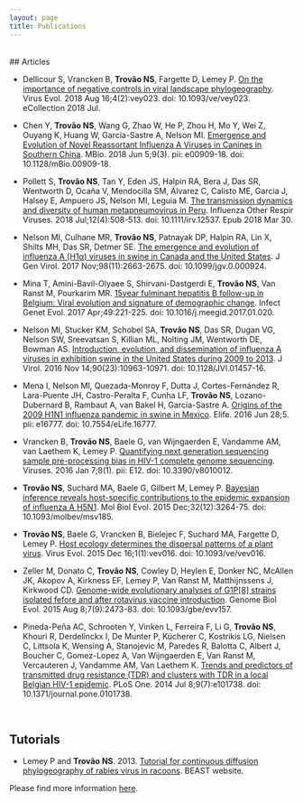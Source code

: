 ```yaml
---
layout: page
title: Publications
---
```

<br>
## Articles

* Dellicour S, Vrancken B, <b>Trovão NS</b>, Fargette D, Lemey P. [On the importance of negative controls in viral landscape phylogeography](https://academic.oup.com/ve/article/4/2/vey023/5075341). Virus Evol. 2018 Aug 16;4(2):vey023. doi: 10.1093/ve/vey023. eCollection 2018 Jul.

* Chen Y, <b>Trovão NS</b>, Wang G, Zhao W, He P, Zhou H, Mo Y, Wei Z, Ouyang K, Huang W, García-Sastre A, Nelson MI. [Emergence and Evolution of Novel Reassortant Influenza A Viruses in Canines in Southern China](https://mbio.asm.org/content/9/3/e00909-18). MBio. 2018 Jun 5;9(3). pii: e00909-18. doi: 10.1128/mBio.00909-18.

* Pollett S, <b>Trovão NS</b>, Tan Y, Eden JS, Halpin RA, Bera J, Das SR, Wentworth D, Ocaña V, Mendocilla SM, Álvarez C, Calisto ME, Garcia J, Halsey E, Ampuero JS, Nelson MI, Leguia M. [The transmission dynamics and diversity of human metapneumovirus in Peru](https://onlinelibrary.wiley.com/doi/full/10.1111/irv.12537). Influenza Other Respir Viruses. 2018 Jul;12(4):508-513. doi: 10.1111/irv.12537. Epub 2018 Mar 30.

* Nelson MI, Culhane MR, <b>Trovão NS</b>, Patnayak DP, Halpin RA, Lin X, Shilts MH, Das SR, Detmer SE. [The emergence and evolution of influenza A (H1α) viruses in swine in Canada and the United States](http://jgv.microbiologyresearch.org/content/journal/jgv/10.1099/jgv.0.000924#tab2). J Gen Virol. 2017 Nov;98(11):2663-2675. doi: 10.1099/jgv.0.000924.  

* Mina T, Amini-Bavil-Olyaee S, Shirvani-Dastgerdi E, <b>Trovão NS</b>, Van Ranst M, Pourkarim MR. [15year fulminant hepatitis B follow-up in Belgium: Viral evolution  and signature of demographic change](http://www.sciencedirect.com/science/article/pii/S1567134817300187). Infect Genet Evol. 2017 Apr;49:221-225. doi: 10.1016/j.meegid.2017.01.020. 

* Nelson MI, Stucker KM, Schobel SA, <b>Trovão NS</b>, Das SR, Dugan VG, Nelson SW, Sreevatsan S, Killian ML, Nolting JM, Wentworth DE, Bowman AS. [Introduction, evolution, and dissemination of influenza A viruses in exhibition swine in the United States during 2009 to 2013](http://jvi.asm.org/content/90/23/10963). J Virol. 2016 Nov 14;90(23):10963-10971. doi: 10.1128/JVI.01457-16.

* Mena I, Nelson MI, Quezada-Monroy F, Dutta J, Cortes-Fernández R, Lara-Puente  JH, Castro-Peralta F, Cunha LF, <b>Trovão NS</b>, Lozano-Dubernard B, Rambaut A, van Bakel H, García-Sastre A. [Origins of the 2009 H1N1 influenza pandemic in swine in Mexico](https://elifesciences.org/articles/16777). Elife. 2016 Jun 28;5. pii: e16777. doi: 10.7554/eLife.16777.   

* Vrancken B, <b>Trovão NS</b>, Baele G, van Wijngaerden E, Vandamme AM, van Laethem K, Lemey P. [Quantifying next generation sequencing sample pre-processing bias in HIV-1 complete genome sequencing](http://www.mdpi.com/1999-4915/8/1/12). Viruses. 2016 Jan 7;8(1). pii: E12. doi: 10.3390/v8010012.

* <b>Trovão NS</b>, Suchard MA, Baele G, Gilbert M, Lemey P. [Bayesian inference reveals host-specific contributions to the epidemic expansion of influenza A H5N1](http://mbe.oxfordjournals.org/content/early/2015/09/03/molbev.msv185.short?rss=1). Mol Biol Evol. 2015 Dec;32(12):3264-75. doi: 10.1093/molbev/msv185.  

* <b>Trovão NS</b>, Baele G, Vrancken B, Bielejec F, Suchard MA, Fargette D, Lemey P. [Host ecology determines the dispersal patterns of a plant virus](http://ve.oxfordjournals.org/content/1/1/vev016). Virus Evol. 2015 Dec 16;1(1):vev016. doi: 10.1093/ve/vev016.

* Zeller M, Donato C, <b>Trovão NS</b>, Cowley D, Heylen E, Donker NC, McAllen JK, Akopov A, Kirkness EF, Lemey P, Van Ranst M, Matthijnssens J, Kirkwood CD. [Genome-wide evolutionary analyses of G1P\[8\] strains isolated fefore and after rotavirus vaccine introduction](http://gbe.oxfordjournals.org/content/early/2015/08/08/gbe.evv157). Genome Biol Evol. 2015 Aug 8;7(9):2473-83. doi: 10.1093/gbe/evv157. 

* Pineda-Peña AC, Schrooten Y, Vinken L, Ferreira F, Li G, <b>Trovão NS</b>, Khouri R,  Derdelinckx I, De Munter P, Kücherer C, Kostrikis LG, Nielsen C, Littsola K, Wensing A, Stanojevic M, Paredes R, Balotta C, Albert J, Boucher C, Gomez-Lopez A, Van Wijngaerden E, Van Ranst M, Vercauteren J, Vandamme AM, Van Laethem K. [Trends and predictors of transmitted drug resistance (TDR) and clusters with TDR  in a local Belgian HIV-1 epidemic](http://journals.plos.org/plosone/article?id=10.1371/journal.pone.0101738). PLoS One. 2014 Jul 8;9(7):e101738. doi: 10.1371/journal.pone.0101738.


<br>

## Tutorials

* Lemey P and <b>Trovão NS</b>. 2013. [Tutorial for continuous diffusion phylogeography of rabies virus in racoons](https://code.google.com/p/beast-mcmc/downloads/detail?name=Continuous_Phylogeography_1.7.5.zip&can=2&q=). BEAST website. 


Please find more information [here](https://scholar.google.be/citations?user=Q8Si6_cAAAAJ&hl=en).
